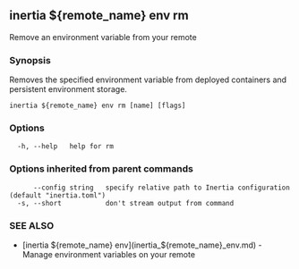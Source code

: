 ## inertia ${remote_name} env rm

Remove an environment variable from your remote

### Synopsis

Removes the specified environment variable from deployed containers
and persistent environment storage.

```
inertia ${remote_name} env rm [name] [flags]
```

### Options

```
  -h, --help   help for rm
```

### Options inherited from parent commands

```
      --config string   specify relative path to Inertia configuration (default "inertia.toml")
  -s, --short           don't stream output from command
```

### SEE ALSO

* [inertia ${remote_name} env](inertia_${remote_name}_env.md)	 - Manage environment variables on your remote

